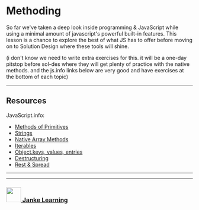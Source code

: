 # Methoding

So far we've taken a deep look inside programming & JavaScript while using a minimal amount of javascript's powerful built-in features. This lesson is a chance to explore the best of what JS has to offer before moving on to Solution Design where these tools will shine.

(i don't know we need to write extra exercises for this. it will be a one-day pitstop before sol-des where they will get plenty of practice with the native methods. and the js.info links below are very good and have exercises at the bottom of each topic)

---

## Resources


JavaScript.info:
* [Methods of Primitives](https://javascript.info/primitives-methods)
* [Strings](https://javascript.info/string)
* [Native Array Methods](https://javascript.info/array-methods#tasks)
* [Iterables](https://javascript.info/iterable)
* [Object.keys, values, entries](https://javascript.info/keys-values-entries)
* [Destructuring](https://javascript.info/destructuring-assignment)
* [Rest & Spread](https://javascript.info/rest-parameters-spread-operator)


___
___
### <a href="http://janke-learning.org" target="_blank"><img src="https://user-images.githubusercontent.com/18554853/50098409-22575780-021c-11e9-99e1-962787adaded.png" width="40" height="40"></img> Janke Learning</a>
